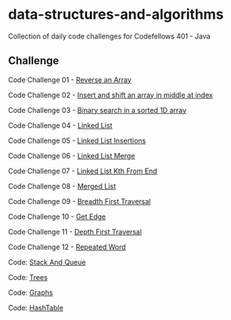 # data-structures-and-algorithms
Collection of daily code challenges for Codefellows 401 - Java

## Challenge
Code Challenge 01 - [Reverse an Array](assets/challenge_readmes/ArrayReverse.md)

Code Challenge 02 - [Insert and shift an array in middle at index](assets/challenge_readmes/ArrayShift.md)

Code Challenge 03 - [Binary search in a sorted 1D array](assets/challenge_readmes/BinarySearch.md)

Code Challenge 04 - [Linked List](assets/challenge_readmes/LinkedList.md)

Code Challenge 05 - [Linked List Insertions](assets/challenge_readmes/LinkedListInsertion.md)

Code Challenge 06 - [Linked List Merge](assets/challenge_readmes/ll_merge.md)

Code Challenge 07 - [Linked List Kth From End](assets/challenge_readmes/ll_kth_from_end.md)

Code Challenge 08 - [Merged List](assets/challenge_readmes/ll_merged.md)

Code Challenge 09 - [Breadth First Traversal](assets/challenge_readmes/Graphs.md)

Code Challenge 10 - [Get Edge](assets/challenge_readmes/Graphs.md)

Code Challenge 11 - [Depth First Traversal](assets/challenge_readmes/Graphs.md)

Code Challenge 12 - [Repeated Word](assets/challenge_readmes/RepeatedWord.md)


Code: [Stack And Queue](assets/challenge_readmes/stack_and_queue.md)

Code: [Trees](assets/challenge_readmes/Trees.md)

Code: [Graphs](assets/challenge_readmes/Graphs.md)

Code: [HashTable](assets/challenge_readmes/Hashtables.md)





